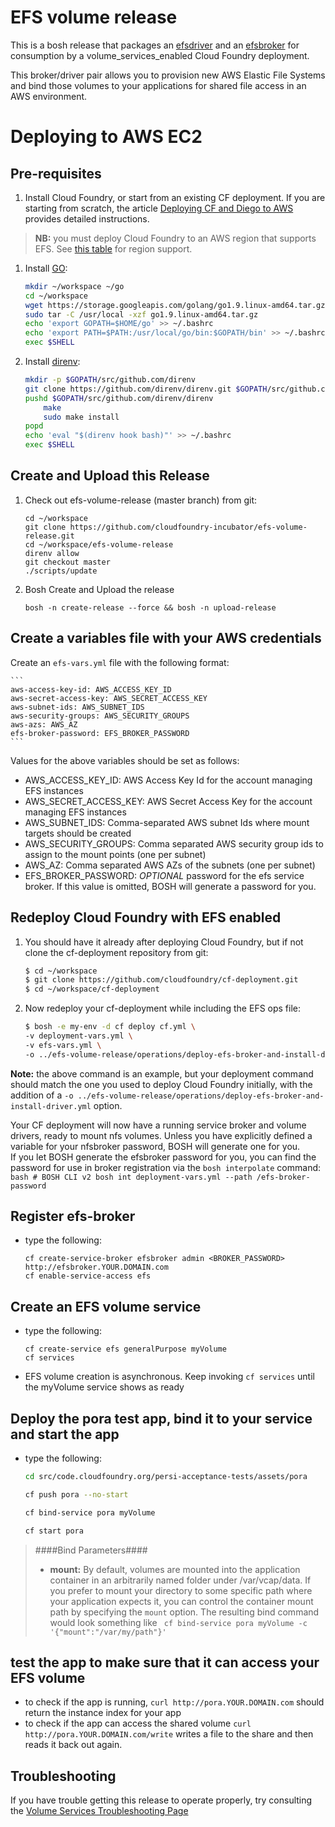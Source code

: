 # EFS volume release
This is a bosh release that packages an [efsdriver](https://github.com/cloudfoundry-incubator/efsdriver) and an [efsbroker](https://github.com/cloudfoundry-incubator/efsbroker) for consumption by a volume_services_enabled Cloud Foundry deployment.

This broker/driver pair allows you to provision new AWS Elastic File Systems and bind those volumes to your applications for shared file access in an AWS environment.

# Deploying to AWS EC2

## Pre-requisites

1. Install Cloud Foundry, or start from an existing CF deployment.  If you are starting from scratch, the article [Deploying CF and Diego to AWS](https://docs.cloudfoundry.org/deploying/index.html) provides detailed instructions.
> **NB:** you must deploy Cloud Foundry to an AWS region that supports EFS.  See [this table](https://aws.amazon.com/about-aws/global-infrastructure/regional-product-services/) for region support.

1. Install [GO](https://golang.org/dl/):

    ```bash
    mkdir ~/workspace ~/go
    cd ~/workspace
    wget https://storage.googleapis.com/golang/go1.9.linux-amd64.tar.gz
    sudo tar -C /usr/local -xzf go1.9.linux-amd64.tar.gz
    echo 'export GOPATH=$HOME/go' >> ~/.bashrc
    echo 'export PATH=$PATH:/usr/local/go/bin:$GOPATH/bin' >> ~/.bashrc
    exec $SHELL
    ```

1. Install [direnv](https://github.com/direnv/direnv#from-source):

    ```bash
    mkdir -p $GOPATH/src/github.com/direnv
    git clone https://github.com/direnv/direnv.git $GOPATH/src/github.com/direnv/direnv
    pushd $GOPATH/src/github.com/direnv/direnv
        make
        sudo make install
    popd
    echo 'eval "$(direnv hook bash)"' >> ~/.bashrc
    exec $SHELL
    ```

## Create and Upload this Release

1. Check out efs-volume-release (master branch) from git:

    ```
    cd ~/workspace
    git clone https://github.com/cloudfoundry-incubator/efs-volume-release.git
    cd ~/workspace/efs-volume-release
    direnv allow
    git checkout master
    ./scripts/update
    ```

1. Bosh Create and Upload the release
    ```
    bosh -n create-release --force && bosh -n upload-release
    ```
## Create a variables file with your AWS credentials

Create an `efs-vars.yml` file with the following format:

    ```
    aws-access-key-id: AWS_ACCESS_KEY_ID
    aws-secret-access-key: AWS_SECRET_ACCESS_KEY
    aws-subnet-ids: AWS_SUBNET_IDS 
    aws-security-groups: AWS_SECURITY_GROUPS
    aws-azs: AWS_AZ
    efs-broker-password: EFS_BROKER_PASSWORD
    ```

Values for the above variables should be set as follows:
- AWS_ACCESS_KEY_ID: AWS Access Key Id for the account managing EFS instances
- AWS_SECRET_ACCESS_KEY: AWS Secret Access Key for the account managing EFS instances
- AWS_SUBNET_IDS: Comma-separated AWS subnet Ids where mount targets should be created
- AWS_SECURITY_GROUPS: Comma separated AWS security group ids to assign to the mount points (one per subnet)
- AWS_AZ: Comma separated AWS AZs of the subnets (one per subnet)
- EFS_BROKER_PASSWORD: *OPTIONAL* password for the efs service broker.  If this value is omitted, BOSH will generate a password for you.

## Redeploy Cloud Foundry with EFS enabled

1. You should have it already after deploying Cloud Foundry, but if not clone the cf-deployment repository from git:

    ```bash
    $ cd ~/workspace
    $ git clone https://github.com/cloudfoundry/cf-deployment.git
    $ cd ~/workspace/cf-deployment
    ```

2. Now redeploy your cf-deployment while including the EFS ops file:
    ```bash
    $ bosh -e my-env -d cf deploy cf.yml \
    -v deployment-vars.yml \ 
    -v efs-vars.yml \
    -o ../efs-volume-release/operations/deploy-efs-broker-and-install-driver.yml
    ```
    
**Note:** the above command is an example, but your deployment command should match the one you used to deploy Cloud Foundry initially, with the addition of a `-o ../efs-volume-release/operations/deploy-efs-broker-and-install-driver.yml` option.

Your CF deployment will now have a running service broker and volume drivers, ready to mount nfs volumes.  Unless you have explicitly defined a variable for your nfsbroker password, BOSH will generate one for you.  
If you let BOSH generate the efsbroker password for you, you can find the password for use in broker registration via the `bosh interpolate` command:
    ```bash
    # BOSH CLI v2
    bosh int deployment-vars.yml --path /efs-broker-password
    ```

## Register efs-broker
* type the following: 
    ```
    cf create-service-broker efsbroker admin <BROKER_PASSWORD> http://efsbroker.YOUR.DOMAIN.com
    cf enable-service-access efs
    ```

## Create an EFS volume service
* type the following: 
    ```
    cf create-service efs generalPurpose myVolume
    cf services
    ```
* EFS volume creation is asynchronous.  Keep invoking `cf services` until the myVolume service shows as ready

## Deploy the pora test app, bind it to your service and start the app
* type the following: 
    ```bash
    cd src/code.cloudfoundry.org/persi-acceptance-tests/assets/pora
    
    cf push pora --no-start
    
    cf bind-service pora myVolume
    
    cf start pora
    ```
> ####Bind Parameters####
> * **mount:** By default, volumes are mounted into the application container in an arbitrarily named folder under /var/vcap/data.  If you prefer to mount your directory to some specific path where your application expects it, you can control the container mount path by specifying the `mount` option.  The resulting bind command would look something like 
> ``` cf bind-service pora myVolume -c '{"mount":"/var/my/path"}'```

## test the app to make sure that it can access your EFS volume
* to check if the app is running, `curl http://pora.YOUR.DOMAIN.com` should return the instance index for your app
* to check if the app can access the shared volume `curl http://pora.YOUR.DOMAIN.com/write` writes a file to the share and then reads it back out again.

## Troubleshooting
If you have trouble getting this release to operate properly, try consulting the [Volume Services Troubleshooting Page](https://github.com/cloudfoundry-incubator/volman/blob/master/TROUBLESHOOTING.md)
